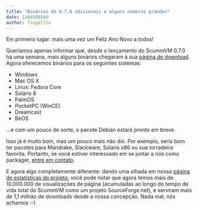 ```yaml
---
title: "Binários do 0.7.0 adicionais e alguns números grandes"
date: 1104586560
author: fingolfin
---
```


Em primeiro lugar: mais uma vez um Feliz Ano Novo a todos!

Queríamos apenas informar que, desde o lançamento do ScummVM 0.7.0 há uma semana, mais alguns binários chegaram à sua [página de download](/downloads/). Agora oferecemos binários para os seguintes sistemas:

*   Windows
*   Mac OS X
*   Linux: Fedora Core
*   Solaris 8
*   PalmOS
*   PocketPC (WinCE)
*   Dreamcast
*   BeOS

...e com um pouco de sorte, o pacote Debian estará pronto em breve.

Isso já é muito bom, mas um pouco mais não dói. Por exemplo, seria bom ter pacotes para Mandrake, Slackware, Solaris x86 ou sua torradeira favorita. Portanto, se você estiver interessado em se juntar a nós como packager, [entre em contato](http://www.scummvm.org/contact.php).

E agora algo completamente diferente: dando uma olhada em nossa [página de estatísticas do projeto](https://sourceforge.net/project/stats/index.php?report=last_30&amp;group_id=37116), você pode notar que agora temos mais de 10.000.000 de visualizações de página (acumuladas ao longo do tempo de vida total do ScummVM como um projeto SourceForge.net), e serviram mais de 1,1 milhão de downloads desde a nossa concepção. Nada mal, nós achamos :-)
